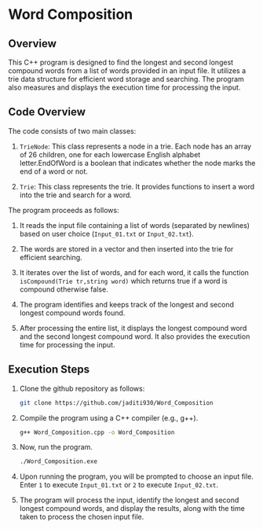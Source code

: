 # Word Composition

## Overview
This C++ program is designed to find the longest and second longest compound words from a list of words provided in an input file. It utilizes a trie data structure for efficient word storage and searching. The program also measures and displays the execution time for processing the input.

## Code Overview

The code consists of two main classes:

1. `TrieNode`: This class represents a node in a trie. Each node has an array of 26 children, one for each lowercase English alphabet letter.EndOfWord is a boolean that indicates whether the node marks the end of a word or not.

2. `Trie`: This class represents the trie. It provides functions to insert a word into the trie and search for a word.

The program proceeds as follows:

1. It reads the input file containing a list of words (separated by newlines) based on user choice (`Input_01.txt` or `Input_02.txt`).

2. The words are stored in a vector and then inserted into the trie for efficient searching.

3. It iterates over the list of words, and for each word, it calls the function `isCompound(Trie tr,string word)` which returns true if a word is compound otherwise false.

1. The program identifies and keeps track of the longest and second longest compound words found.

2. After processing the entire list, it displays the longest compound word and the second longest compound word. It also provides the execution time for processing the input.

## Execution Steps

1. Clone the github repository as follows:
     ```bash
   git clone https://github.com/jaditi930/Word_Composition
   ```
2. Compile the program using a C++ compiler (e.g., g++).

   ```bash
   g++ Word_Composition.cpp -o Word_Composition
   ```
3. Now, run the program.
    ```bash
    ./Word_Composition.exe
    ```
4. Upon running the program, you will be prompted to choose an input file. Enter `1` to execute `Input_01.txt` or `2` to execute `Input_02.txt`.

5. The program will process the input, identify the longest and second longest compound words, and display the results, along with the time taken to process the chosen input file.